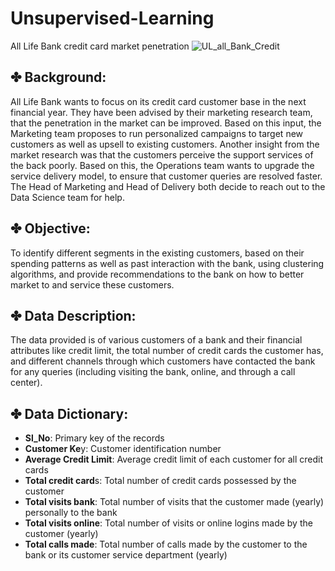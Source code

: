 # Unsupervised-Learning
All Life Bank credit card market penetration
![UL_all_Bank_Credit](https://github.com/user-attachments/assets/bee28408-aeba-408a-b546-9891aa546a0f)
## ✤ Background:
All Life Bank wants to focus on its credit card customer base in the next financial year. They have been advised by their marketing research team, that the penetration in the market can be improved. Based on this input, the Marketing team proposes to run personalized campaigns to target new customers as well as upsell to existing customers. Another insight from the market research was that the customers perceive the support services of the back poorly. Based on this, the Operations team wants to upgrade the service delivery model, to ensure that customer queries are resolved faster. The Head of Marketing and Head of Delivery both decide to reach out to the Data Science team for help.

## ✤ Objective:
To identify different segments in the existing customers, based on their spending patterns as well as past interaction with the bank, using clustering algorithms, and provide recommendations to the bank on how to better market to and service these customers.

## ✤ Data Description:
The data provided is of various customers of a bank and their financial attributes like credit limit, the total number of credit cards the customer has, and different channels through which customers have contacted the bank for any queries (including visiting the bank, online, and through a call center).

## ✤ Data Dictionary:

- **Sl_No**: Primary key of the records
- **Customer Ke**y: Customer identification number
- **Average Credit Limit**: Average credit limit of each customer for all credit cards
- **Total credit card**s: Total number of credit cards possessed by the customer
- **Total visits bank**: Total number of visits that the customer made (yearly) personally to the bank
- **Total visits online**: Total number of visits or online logins made by the customer (yearly)
- **Total calls made**: Total number of calls made by the customer to the bank or its customer service department (yearly)
